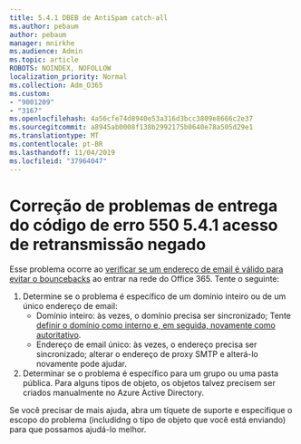```yaml
---
title: 5.4.1 DBEB de AntiSpam catch-all
ms.author: pebaum
author: pebaum
manager: mnirkhe
ms.audience: Admin
ms.topic: article
ROBOTS: NOINDEX, NOFOLLOW
localization_priority: Normal
ms.collection: Adm_O365
ms.custom:
- "9001209"
- "3167"
ms.openlocfilehash: 4a56cfe74d8940e53a316d3bcc3809e8666c2e37
ms.sourcegitcommit: a8945ab0008f138b2992175b0640e78a505d29e1
ms.translationtype: MT
ms.contentlocale: pt-BR
ms.lasthandoff: 11/04/2019
ms.locfileid: "37964047"
---
```

# <a name="fix-delivery-issues-for-error-code-550-541-relay-access-denied"></a>Correção de problemas de entrega do código de erro 550 5.4.1 acesso de retransmissão negado

Esse problema ocorre ao [verificar se um endereço de email é válido para evitar o bouncebacks](https://docs.microsoft.com/exchange/mail-flow-best-practices/use-directory-based-edge-blocking) ao entrar na rede do Office 365. Tente o seguinte:

1. Determine se o problema é específico de um domínio inteiro ou de um único endereço de email:
    - Domínio inteiro: às vezes, o domínio precisa ser sincronizado; Tente [definir o domínio como interno e, em seguida, novamente como autoritativo](https://docs.microsoft.com/exchange/mail-flow-best-practices/manage-accepted-domains/manage-accepted-domains).
     - Endereço de email único: às vezes, o endereço precisa ser sincronizado; alterar o endereço de proxy SMTP e alterá-lo novamente pode ajudar.
2. Determinar se o problema é específico para um grupo ou uma pasta pública. Para alguns tipos de objeto, os objetos talvez precisem ser criados manualmente no Azure Active Directory.

Se você precisar de mais ajuda, abra um tíquete de suporte e especifique o escopo do problema (includidng o tipo de objeto que você está enviando) para que possamos ajudá-lo melhor.